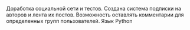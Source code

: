 Доработка социальной сети и тестов.
Создана система подписки на авторов и лента их постов. Возможность оставлять комментарии для определенных групп пользователей.
Язык Python
